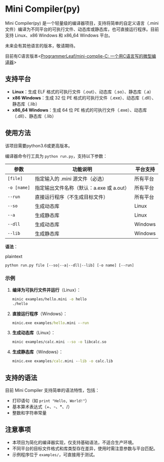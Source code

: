 # Mini Compiler(py)

Mini Compiler(py) 是一个轻量级的编译器项目，支持将简单的自定义语言（.mini 文件）编译为不同平台的可执行文件、动态库或静态库，也可直接运行程序。目前支持 Linux、x86 Windows 和 x86_64 Windows 平台。

未来会有其他语言的版本，敬请期待。

目前有C语言版本<[ProgrammerLeaf/mini-complie-C: 一个用C语言写的微型编译器](https://github.com/ProgrammerLeaf/mini-complie-C)>

## 支持平台

- **Linux**：生成 ELF 格式的可执行文件（.out）、动态库（.so）、静态库（.a）
- **x86 Windows**：生成 32 位 PE 格式的可执行文件（.exe）、动态库（.dll）、静态库（.lib）
- **x86_64 Windows**：生成 64 位 PE 格式的可执行文件（.exe）、动态库（.dll）、静态库（.lib）

## 使用方法

该项目需要python3.6或更高版本。

编译器命令行工具为 `python run.py`，支持以下参数：

| 参数          | 功能说明                       | 平台支持    |
| ----------- | -------------------------- | ------- |
| `[file]`    | 指定输入的 .mini 源文件（必选）        | 所有平台    |
| `-o [name]` | 指定输出文件名称（默认：a.exe 或 a.out） | 所有平台    |
| `--run`     | 直接运行程序（不生成目标文件）            | 所有平台    |
| `--so`      | 生成动态库                      | Linux   |
| `--a`       | 生成静态库                      | Linux   |
| `--dll`     | 生成动态库                      | Windows |
| `--lib`     | 生成静态库                      | Windows |

**语法**：

plaintext

```plaintext
python run.py file [--so|--a|--dll|--lib] [-o name] [--run]
```

### 示例

1. **编译为可执行文件并运行**（Linux）：
   
   ```bash
   minic examples/hello.mini -o hello
   ./hello
   ```

2. **直接运行程序**（Windows）：
   
   ```cmd
   minic.exe examples/hello.mini --run
   ```

3. **生成动态库**（Linux）：
   
   ```bash
   minic examples/calc.mini --so -o libcalc.so
   ```

4. **生成静态库**（Windows）：
   
   ```cmd
   minic.exe examples/calc.mini --lib -o calc.lib
   ```

## 支持的语法

目前 Mini Compiler 支持简单的语法特性，包括：

- 打印语句（如 `print "Hello, World!"`）
- 基本算术表达式（+、-、*、/）
- 整数和字符串常量

## 注意事项

- 本项目为简化的编译器实现，仅支持基础语法，不适合生产环境。
- 不同平台的目标文件格式和库类型存在差异，使用时需注意参数与平台匹配。
- 示例程序位于 `examples/`，可直接用于测试。
